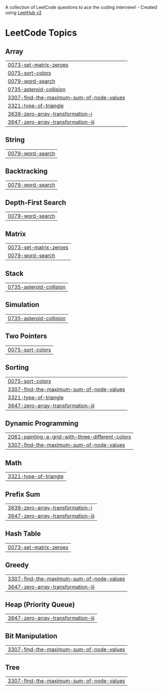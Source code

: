 A collection of LeetCode questions to ace the coding interview! - Created using [LeetHub v2](https://github.com/arunbhardwaj/LeetHub-2.0)
<!---LeetCode Topics Start-->
# LeetCode Topics
## Array
|  |
| ------- |
| [0073-set-matrix-zeroes](https://github.com/VedanttPandey/LeetCode/tree/master/0073-set-matrix-zeroes) |
| [0075-sort-colors](https://github.com/VedanttPandey/LeetCode/tree/master/0075-sort-colors) |
| [0079-word-search](https://github.com/VedanttPandey/LeetCode/tree/master/0079-word-search) |
| [0735-asteroid-collision](https://github.com/VedanttPandey/LeetCode/tree/master/0735-asteroid-collision) |
| [3307-find-the-maximum-sum-of-node-values](https://github.com/VedanttPandey/LeetCode/tree/master/3307-find-the-maximum-sum-of-node-values) |
| [3321-type-of-triangle](https://github.com/VedanttPandey/LeetCode/tree/master/3321-type-of-triangle) |
| [3639-zero-array-transformation-i](https://github.com/VedanttPandey/LeetCode/tree/master/3639-zero-array-transformation-i) |
| [3647-zero-array-transformation-iii](https://github.com/VedanttPandey/LeetCode/tree/master/3647-zero-array-transformation-iii) |
## String
|  |
| ------- |
| [0079-word-search](https://github.com/VedanttPandey/LeetCode/tree/master/0079-word-search) |
## Backtracking
|  |
| ------- |
| [0079-word-search](https://github.com/VedanttPandey/LeetCode/tree/master/0079-word-search) |
## Depth-First Search
|  |
| ------- |
| [0079-word-search](https://github.com/VedanttPandey/LeetCode/tree/master/0079-word-search) |
## Matrix
|  |
| ------- |
| [0073-set-matrix-zeroes](https://github.com/VedanttPandey/LeetCode/tree/master/0073-set-matrix-zeroes) |
| [0079-word-search](https://github.com/VedanttPandey/LeetCode/tree/master/0079-word-search) |
## Stack
|  |
| ------- |
| [0735-asteroid-collision](https://github.com/VedanttPandey/LeetCode/tree/master/0735-asteroid-collision) |
## Simulation
|  |
| ------- |
| [0735-asteroid-collision](https://github.com/VedanttPandey/LeetCode/tree/master/0735-asteroid-collision) |
## Two Pointers
|  |
| ------- |
| [0075-sort-colors](https://github.com/VedanttPandey/LeetCode/tree/master/0075-sort-colors) |
## Sorting
|  |
| ------- |
| [0075-sort-colors](https://github.com/VedanttPandey/LeetCode/tree/master/0075-sort-colors) |
| [3307-find-the-maximum-sum-of-node-values](https://github.com/VedanttPandey/LeetCode/tree/master/3307-find-the-maximum-sum-of-node-values) |
| [3321-type-of-triangle](https://github.com/VedanttPandey/LeetCode/tree/master/3321-type-of-triangle) |
| [3647-zero-array-transformation-iii](https://github.com/VedanttPandey/LeetCode/tree/master/3647-zero-array-transformation-iii) |
## Dynamic Programming
|  |
| ------- |
| [2061-painting-a-grid-with-three-different-colors](https://github.com/VedanttPandey/LeetCode/tree/master/2061-painting-a-grid-with-three-different-colors) |
| [3307-find-the-maximum-sum-of-node-values](https://github.com/VedanttPandey/LeetCode/tree/master/3307-find-the-maximum-sum-of-node-values) |
## Math
|  |
| ------- |
| [3321-type-of-triangle](https://github.com/VedanttPandey/LeetCode/tree/master/3321-type-of-triangle) |
## Prefix Sum
|  |
| ------- |
| [3639-zero-array-transformation-i](https://github.com/VedanttPandey/LeetCode/tree/master/3639-zero-array-transformation-i) |
| [3647-zero-array-transformation-iii](https://github.com/VedanttPandey/LeetCode/tree/master/3647-zero-array-transformation-iii) |
## Hash Table
|  |
| ------- |
| [0073-set-matrix-zeroes](https://github.com/VedanttPandey/LeetCode/tree/master/0073-set-matrix-zeroes) |
## Greedy
|  |
| ------- |
| [3307-find-the-maximum-sum-of-node-values](https://github.com/VedanttPandey/LeetCode/tree/master/3307-find-the-maximum-sum-of-node-values) |
| [3647-zero-array-transformation-iii](https://github.com/VedanttPandey/LeetCode/tree/master/3647-zero-array-transformation-iii) |
## Heap (Priority Queue)
|  |
| ------- |
| [3647-zero-array-transformation-iii](https://github.com/VedanttPandey/LeetCode/tree/master/3647-zero-array-transformation-iii) |
## Bit Manipulation
|  |
| ------- |
| [3307-find-the-maximum-sum-of-node-values](https://github.com/VedanttPandey/LeetCode/tree/master/3307-find-the-maximum-sum-of-node-values) |
## Tree
|  |
| ------- |
| [3307-find-the-maximum-sum-of-node-values](https://github.com/VedanttPandey/LeetCode/tree/master/3307-find-the-maximum-sum-of-node-values) |
<!---LeetCode Topics End-->